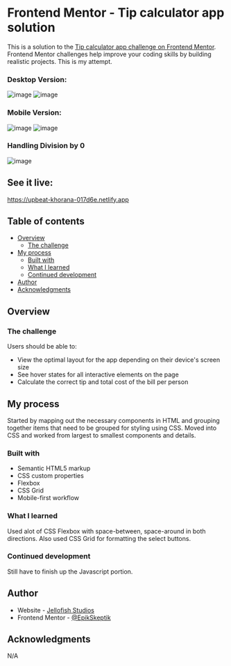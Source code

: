# Frontend Mentor - Tip calculator app solution

This is a solution to the [Tip calculator app challenge on Frontend Mentor](https://www.frontendmentor.io/challenges/tip-calculator-app-ugJNGbJUX). Frontend Mentor challenges help improve your coding skills by building realistic projects. This is my attempt.

### Desktop Version:
![image](https://user-images.githubusercontent.com/87247587/128165086-05a25e3b-3b89-4d20-89d6-1aad260e0aaa.png)
![image](https://user-images.githubusercontent.com/87247587/128165491-ad07295c-6322-4b99-b266-52531365a24b.png)


### Mobile Version:
![image](https://user-images.githubusercontent.com/87247587/128165307-8a0df9ab-c6c8-41fb-bfbb-c5484e9dd7bf.png)
![image](https://user-images.githubusercontent.com/87247587/128165373-6100d760-3dce-40a1-9ee6-917efa8ea2ad.png)

### Handling Division by 0
![image](https://user-images.githubusercontent.com/87247587/128165618-33d8de90-6cc8-46ed-a76c-eb2be33c63b9.png)


## See it live:
https://upbeat-khorana-017d6e.netlify.app

## Table of contents

- [Overview](#overview)
  - [The challenge](#the-challenge)
- [My process](#my-process)
  - [Built with](#built-with)
  - [What I learned](#what-i-learned)
  - [Continued development](#continued-development)
- [Author](#author)
- [Acknowledgments](#acknowledgments)

## Overview

### The challenge

Users should be able to:

- View the optimal layout for the app depending on their device's screen size
- See hover states for all interactive elements on the page
- Calculate the correct tip and total cost of the bill per person


## My process
Started by mapping out the necessary components in HTML and grouping together items that need to be grouped for styling using CSS. Moved into CSS and worked from largest to smallest components and details. 

### Built with

- Semantic HTML5 markup
- CSS custom properties
- Flexbox
- CSS Grid
- Mobile-first workflow

### What I learned
Used alot of CSS Flexbox with space-between, space-around in both directions.
Also used CSS Grid for formatting the select buttons.


### Continued development

Still have to finish up the Javascript portion.


## Author

- Website - [Jellofish Studios](https://www.jellofishstudios.com)
- Frontend Mentor - [@EpikSkeptik](https://www.frontendmentor.io/profile/EpikSkeptik)


## Acknowledgments
N/A
